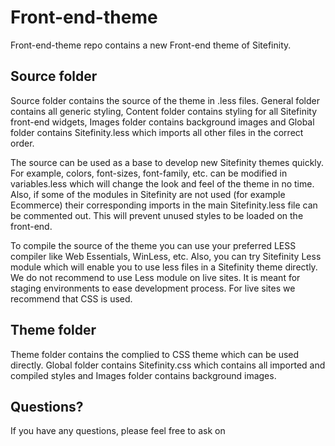 Front-end-theme
===============
Front-end-theme repo contains a new Front-end theme of Sitefinity. 

Source folder
--------------

Source folder contains the source of the theme in .less files. General folder contains all generic styling, Content folder contains styling for all Sitefinity front-end widgets, Images folder contains background images and Global folder contains Sitefinity.less which imports all other files in the correct order. 

The source can be used as a base to develop new Sitefinity themes quickly. For example, colors, font-sizes, font-family, etc. can be modified in variables.less which will change the look and feel of the theme in no time. Also, if some of the modules in Sitefinity are not used (for example Ecommerce) their corresponding imports in the main Sitefinity.less file can be commented out. This will prevent unused styles to be loaded on the front-end.

To compile the source of the theme you can use your preferred LESS compiler like Web Essentials, WinLess, etc. Also, you can try Sitefinity Less module which will enable you to use less files in a Sitefinity theme directly. 
We do not recommend to use Less module on live sites. It is meant for staging environments to ease development process. For live sites we recommend that CSS is used.

Theme folder
-------------
Theme folder contains the complied to CSS theme which can be used directly. Global folder contains Sitefinity.css which contains all imported and compiled styles and Images folder contains background images.

Questions?
-----------
If you have any questions, please feel free to ask on
